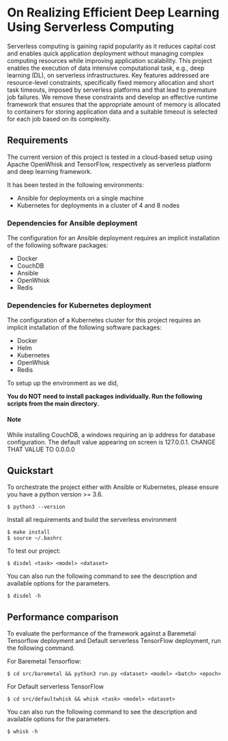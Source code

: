 # On Realizing Efficient Deep Learning Using Serverless Computing

Serverless computing is gaining rapid popularity as it reduces capital cost and enables quick application deployment without managing complex computing resources while improving application scalability.
This project enables the execution of data intensive computational task, e.g., deep learning (DL), on serverless infrastructures. Key features addressed are resource-level constraints, specifically fixed memory allocation and short task timeouts, imposed by serverless platforms and that lead to premature job failures.
We remove these constraints and develop an effective runtime framework that ensures that the appropriate amount of memory is allocated to containers for storing application data and a suitable timeout is selected for each job based on its complexity.

## Requirements

The current version of this project is tested in a cloud-based setup using Apache OpenWhisk and TensorFlow, respectively as serverless platform and deep learning framework.

It has been tested in the following environments:

* Ansible for deployments on a single machine
* Kubernetes for deployments in a cluster of 4 and 8 nodes

### Dependencies for Ansible deployment
The configuration for an Ansible deployment requires an implicit installation of the following software packages:

* Docker
* CouchDB
* Ansible
* OpenWhisk
* Redis

### Dependencies for Kubernetes deployment
The configuration of a Kubernetes cluster for this project requires an implicit installation of the following software packages:

* Docker
* Helm
* Kubernetes
* OpenWhisk
* Redis

To setup up the environment as we did,

**You do NOT need to install packages individually. Run the following scripts from the main directory.**

#### Note
While installing CouchDB, a windows requiring an ip address for database configuration. The default value appearing on screen is 127.0.0.1. ChANGE THAT VALUE TO 0.0.0.0

## Quickstart

To orchestrate the project either with Ansible or Kubernetes, please ensure you have a python version >= 3.6.

```
$ python3 --version
```

Install all requirements and build the serverless environment

```
$ make install
$ source ~/.bashrc
```

To test our project:

```
$ disdel <task> <model> <dataset>
```
You can also run the following command to see the description and available options for the parameters.

```
$ disdel -h
```

## Performance comparison

To evaluate the performance of the framework against a Baremetal Tensorflow deployment and Default serverless TensorFlow deployment, run the following command.

For Baremetal Tensorflow:

```
$ cd src/baremetal && python3 run.py <dataset> <model> <batch> <epoch>
```

For Default serverless TensorFlow

```
$ cd src/defaultwhisk && whisk <task> <model> <dataset>
```
You can also run the following command to see the description and available options for the parameters.

```
$ whisk -h
```
